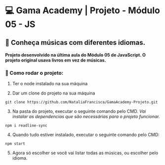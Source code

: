 # 💻 Gama Academy | Projeto - Módulo 05 - JS

## 🎵 Conheça músicas com diferentes idiomas.

#### Projeto desenvolvido na última aula do Módulo 05 de JavaScript. O projeto original usava livros em vez de músicas.

### :wrench: Como rodar o projeto: 

1. Ter o node instalado na sua máquina

2. Dar um clone do projeto na sua máquina 
```console
git clone https://github.com/NataliaFrancisca/GamaAcademy-Projeto.git
```

3. Na pasta do projeto, executar o seguinte comando pelo CMD.<i> Vai instalar as dependencias que são necessárias para o projeto funcionar. </i>
```console
npm i readline-sync 
```

4. Quando tudo estiver instalado, executar o seguinte comando pelo CMD:
```console
npm start
```

5. Agora só escolher se você vai listar todas as músicas, ou escolher pelo idioma.











